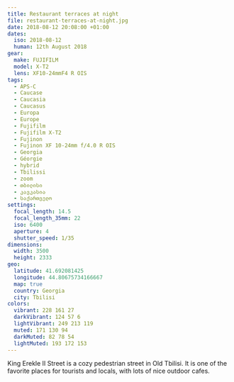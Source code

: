 ```yaml
---
title: Restaurant terraces at night
file: restaurant-terraces-at-night.jpg
date: 2018-08-12 20:08:00 +01:00
dates:
  iso: 2018-08-12
  human: 12th August 2018
gear:
  make: FUJIFILM
  model: X-T2
  lens: XF10-24mmF4 R OIS
tags:
  - APS-C
  - Caucase
  - Caucasia
  - Caucasus
  - Europa
  - Europe
  - Fujifilm
  - Fujifilm X-T2
  - Fujinon
  - Fujinon XF 10-24mm f/4.0 R OIS
  - Georgia
  - Géorgie
  - hybrid
  - Tbilissi
  - zoom
  - თბილისი
  - კავკასია
  - საქართველო
settings:
  focal_length: 14.5
  focal_length_35mm: 22
  iso: 6400
  aperture: 4
  shutter_speed: 1/35
dimensions:
  width: 3500
  height: 2333
geo:
  latitude: 41.692081425
  longitude: 44.80675734166667
  map: true
  country: Georgia
  city: Tbilisi
colors:
  vibrant: 228 161 27
  darkVibrant: 124 57 6
  lightVibrant: 249 213 119
  muted: 171 130 94
  darkMuted: 82 78 54
  lightMuted: 193 172 153
---
```


King Erekle II Street is a cozy pedestrian street in Old Tbilisi. It is one of the favorite places for tourists and locals, with lots of nice outdoor cafes.
